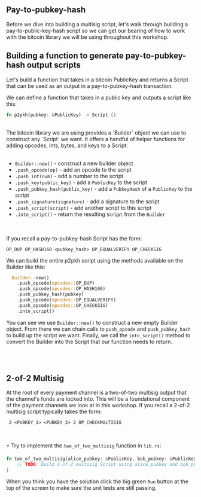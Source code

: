 ## Pay-to-pubkey-hash

Before we dive into building a multisig script, let's walk through building a pay-to-public-key-hash script so we can get our bearing of how to work with the bitcoin library we will be using throughout this workshop. 

## Building a function to generate pay-to-pubkey-hash output scripts

Let's build a function that takes in a bitcoin PublicKey and returns a Script that can be used as an output in a pay-to-pubkey-hash transaction.

We can define a function that takes in a public key and outputs a script like this:
```rust
fn p2pkh(pubkey: &PublicKey) -> Script {}
```
<br/>
The bitcoin library we are using provides a `Builder` object we can use to construct any `Script` we want. It offers a handful of helper functions for adding opcodes, ints, bytes, and keys to a Script:
<br/><br/>

* `Builder::new()` - construct a new builder object
* `.push_opcode(op)` - add an opcode to the script
* `.push_int(num)` - add a number to the script
* `.push_key(public_key)` - add a `PublicKey` to the script
* `.push_pubkey_hash(public_key)` - add a `PubkeyHash` of a `PublicKey` to the script
* `.push_signature(signature)` - add a signature to the script
* `.push_script(script)` - add another script to this script
* `.into_script()` - return the resulting `Script` from the `Builder`  

<br/><br/>
If you recall a pay-to-pubkey-hash Script has the form: 

```
OP_DUP OP_HASH160 <pubkey_hash> OP_EQUALVERIFY OP_CHECKSIG
```


We can build the entire p2pkh script using the methods available on the Builder like this:

```rust
  Builder::new()
    .push_opcode(opcodes::OP_DUP)
    .push_opcode(opcodes::OP_HASH160)
    .push_pubkey_hash(pubkey)
    .push_opcode(opcodes::OP_EQUALVERIFY)
    .push_opcode(opcodes::OP_CHECKSIG)
    .into_script()
```

You can see we use `Builder::new()` to construct a new empty Builder object.  From there we can chain calls to `push_opcode` and `push_pubkey_hash` to build up the script we want.  Finally, we call the `into_script()` method to convert the Builder into the Script that our function needs to return.

<br/><br/>
## 2-of-2 Multisig

At the root of every payment channel is a two-of-two multisig output that the channel's funds are locked into.  This will be a foundational component of the payment channels we look at in this workshop.  If you recall a 2-of-2 multisig script typically takes the form:
<br/>
```
 2 <PUBKEY_1> <PUBKEY_2> 2 OP_CHECKMULTISIG 
```
<br/>

⚡️ Try to implement the `two_of_two_multisig` function in `lib.rs`:
```rust
fn two_of_two_multisig(alice_pubkey: &PublicKey, bob_pubkey: &PublicKey) -> Script {
    // TODO: build 2-of-2 multisig Script using alice_pubkey and bob_pubkey
}
```

When you think you have the solution click the big green `Run` button at the top of the screen to make sure the unit tests are still passing.

<br/><br/><br/><br/>